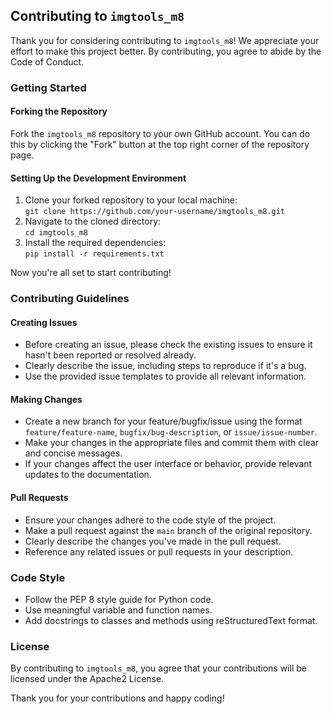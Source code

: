 ## Contributing to `imgtools_m8`

Thank you for considering contributing to `imgtools_m8`! We appreciate your effort to make this project better. By contributing, you agree to abide by the Code of Conduct.

### Getting Started

#### Forking the Repository

Fork the `imgtools_m8` repository to your own GitHub account. You can do this by clicking the "Fork" button at the top right corner of the repository page.

#### Setting Up the Development Environment

1. Clone your forked repository to your local machine:   
```git clone https://github.com/your-username/imgtools_m8.git```
2. Navigate to the cloned directory:   
```cd imgtools_m8```
3. Install the required dependencies:   
```pip install -r requirements.txt```

Now you're all set to start contributing!

### Contributing Guidelines

#### Creating Issues

- Before creating an issue, please check the existing issues to ensure it hasn't been reported or resolved already.
- Clearly describe the issue, including steps to reproduce if it's a bug.
- Use the provided issue templates to provide all relevant information.

#### Making Changes

- Create a new branch for your feature/bugfix/issue using the format `feature/feature-name`, `bugfix/bug-description`, or `issue/issue-number`.
- Make your changes in the appropriate files and commit them with clear and concise messages.
- If your changes affect the user interface or behavior, provide relevant updates to the documentation.

#### Pull Requests

- Ensure your changes adhere to the code style of the project.
- Make a pull request against the `main` branch of the original repository.
- Clearly describe the changes you've made in the pull request.
- Reference any related issues or pull requests in your description.

### Code Style

- Follow the PEP 8 style guide for Python code.
- Use meaningful variable and function names.
- Add docstrings to classes and methods using reStructuredText format.

### License

By contributing to `imgtools_m8`, you agree that your contributions will be licensed under the Apache2 License.

Thank you for your contributions and happy coding!
